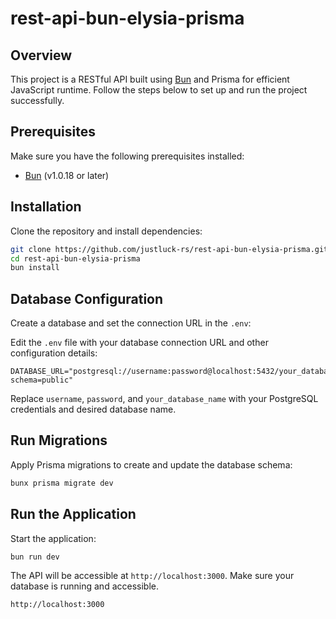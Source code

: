 # rest-api-bun-elysia-prisma

## Overview

This project is a RESTful API built using [Bun](https://bun.sh) and Prisma for efficient JavaScript runtime. Follow the steps below to set up and run the project successfully.

## Prerequisites

Make sure you have the following prerequisites installed:

- [Bun](https://bun.sh) (v1.0.18 or later)

## Installation

Clone the repository and install dependencies:

```bash
git clone https://github.com/justluck-rs/rest-api-bun-elysia-prisma.git
cd rest-api-bun-elysia-prisma
bun install
```

## Database Configuration

Create a database and set the connection URL in the `.env`:


Edit the `.env` file with your database connection URL and other configuration details:

```env
DATABASE_URL="postgresql://username:password@localhost:5432/your_database_name?schema=public"
```

Replace `username`, `password`, and `your_database_name` with your PostgreSQL credentials and desired database name.

## Run Migrations

Apply Prisma migrations to create and update the database schema:

```bash
bunx prisma migrate dev
```

## Run the Application

Start the application:

```bash
bun run dev
```

The API will be accessible at `http://localhost:3000`. Make sure your database is running and accessible.
```bash
http://localhost:3000
```

